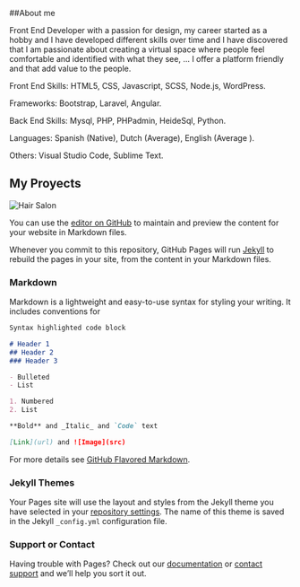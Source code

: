 ##About me

Front End Developer with a passion for design, my career started as a hobby and I have developed different skills over time and I have discovered that I am passionate about creating a virtual space where people feel comfortable and identified with what they see, ...  I offer a platform friendly and that add value to the people.

Front End Skills: HTML5, CSS, Javascript, SCSS, Node.js, WordPress. 

Frameworks: Bootstrap, Laravel, Angular. 

Back End Skills: Mysql, PHP, PHPadmin, HeideSql, Python. 

Languages: Spanish (Native), Dutch (Average), English (Average ). 

Others: Visual Studio Code, Sublime Text. 



## My Proyects
![Hair Salon](src("https://github.com/isaryaime19/super-chainsaw/blob/master/img-port/isawb-d1.png?raw=true"))

You can use the [editor on GitHub](https://github.com/isaryaime19/port-it/edit/master/index.md) to maintain and preview the content for your website in Markdown files.

Whenever you commit to this repository, GitHub Pages will run [Jekyll](https://jekyllrb.com/) to rebuild the pages in your site, from the content in your Markdown files.

### Markdown

Markdown is a lightweight and easy-to-use syntax for styling your writing. It includes conventions for

```markdown
Syntax highlighted code block

# Header 1
## Header 2
### Header 3

- Bulleted
- List

1. Numbered
2. List

**Bold** and _Italic_ and `Code` text

[Link](url) and ![Image](src)
```

For more details see [GitHub Flavored Markdown](https://guides.github.com/features/mastering-markdown/).

### Jekyll Themes

Your Pages site will use the layout and styles from the Jekyll theme you have selected in your [repository settings](https://github.com/isaryaime19/port-it/settings). The name of this theme is saved in the Jekyll `_config.yml` configuration file.

### Support or Contact

Having trouble with Pages? Check out our [documentation](https://help.github.com/categories/github-pages-basics/) or [contact support](https://github.com/contact) and we’ll help you sort it out.
